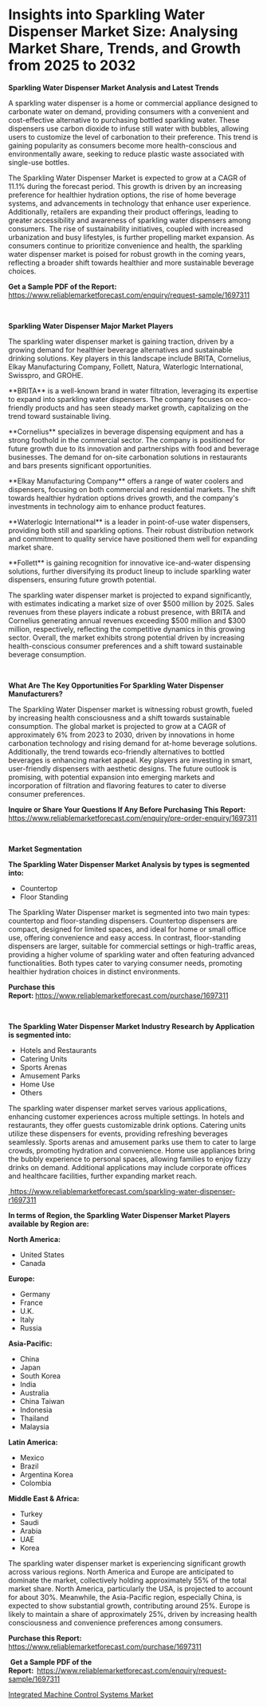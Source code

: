 <p><h1>Insights into Sparkling Water Dispenser Market Size: Analysing Market Share, Trends, and Growth from 2025 to 2032</h1></p><p><strong>Sparkling Water Dispenser Market Analysis and Latest Trends</strong></p>
<p><p>A sparkling water dispenser is a home or commercial appliance designed to carbonate water on demand, providing consumers with a convenient and cost-effective alternative to purchasing bottled sparkling water. These dispensers use carbon dioxide to infuse still water with bubbles, allowing users to customize the level of carbonation to their preference. This trend is gaining popularity as consumers become more health-conscious and environmentally aware, seeking to reduce plastic waste associated with single-use bottles.</p><p>The Sparkling Water Dispenser Market is expected to grow at a CAGR of 11.1% during the forecast period. This growth is driven by an increasing preference for healthier hydration options, the rise of home beverage systems, and advancements in technology that enhance user experience. Additionally, retailers are expanding their product offerings, leading to greater accessibility and awareness of sparkling water dispensers among consumers. The rise of sustainability initiatives, coupled with increased urbanization and busy lifestyles, is further propelling market expansion. As consumers continue to prioritize convenience and health, the sparkling water dispenser market is poised for robust growth in the coming years, reflecting a broader shift towards healthier and more sustainable beverage choices.</p></p>
<p><strong>Get a Sample PDF of the Report:&nbsp;</strong> <a href="https://www.reliablemarketforecast.com/enquiry/request-sample/1697311?utm_campaign=2441&utm_medium=2&utm_source=Github&utm_content=ia&utm_term=20022025&utm_id=sparkling-water-dispenser">https://www.reliablemarketforecast.com/enquiry/request-sample/1697311</a></p>
<p>&nbsp;</p>
<p><strong>Sparkling Water Dispenser Major Market Players</strong></p>
<p><p>The sparkling water dispenser market is gaining traction, driven by a growing demand for healthier beverage alternatives and sustainable drinking solutions. Key players in this landscape include BRITA, Cornelius, Elkay Manufacturing Company, Follett, Natura, Waterlogic International, Swisspro, and GROHE.</p><p>**BRITA** is a well-known brand in water filtration, leveraging its expertise to expand into sparkling water dispensers. The company focuses on eco-friendly products and has seen steady market growth, capitalizing on the trend toward sustainable living. </p><p>**Cornelius** specializes in beverage dispensing equipment and has a strong foothold in the commercial sector. The company is positioned for future growth due to its innovation and partnerships with food and beverage businesses. The demand for on-site carbonation solutions in restaurants and bars presents significant opportunities.</p><p>**Elkay Manufacturing Company** offers a range of water coolers and dispensers, focusing on both commercial and residential markets. The shift towards healthier hydration options drives growth, and the company's investments in technology aim to enhance product features.</p><p>**Waterlogic International** is a leader in point-of-use water dispensers, providing both still and sparkling options. Their robust distribution network and commitment to quality service have positioned them well for expanding market share. </p><p>**Follett** is gaining recognition for innovative ice-and-water dispensing solutions, further diversifying its product lineup to include sparkling water dispensers, ensuring future growth potential.</p><p>The sparkling water dispenser market is projected to expand significantly, with estimates indicating a market size of over $500 million by 2025. Sales revenues from these players indicate a robust presence, with BRITA and Cornelius generating annual revenues exceeding $500 million and $300 million, respectively, reflecting the competitive dynamics in this growing sector. Overall, the market exhibits strong potential driven by increasing health-conscious consumer preferences and a shift toward sustainable beverage consumption.</p></p>
<p>&nbsp;</p>
<p><strong>What Are The Key Opportunities For Sparkling Water Dispenser Manufacturers?</strong></p>
<p><p>The Sparkling Water Dispenser market is witnessing robust growth, fueled by increasing health consciousness and a shift towards sustainable consumption. The global market is projected to grow at a CAGR of approximately 6% from 2023 to 2030, driven by innovations in home carbonation technology and rising demand for at-home beverage solutions. Additionally, the trend towards eco-friendly alternatives to bottled beverages is enhancing market appeal. Key players are investing in smart, user-friendly dispensers with aesthetic designs. The future outlook is promising, with potential expansion into emerging markets and incorporation of filtration and flavoring features to cater to diverse consumer preferences.</p></p>
<p><strong>Inquire or Share Your Questions If Any Before Purchasing This Report:</strong> <a href="https://www.reliablemarketforecast.com/enquiry/pre-order-enquiry/1697311?utm_campaign=2441&utm_medium=2&utm_source=Github&utm_content=ia&utm_term=20022025&utm_id=sparkling-water-dispenser">https://www.reliablemarketforecast.com/enquiry/pre-order-enquiry/1697311</a></p>
<p>&nbsp;</p>
<p><strong>Market Segmentation</strong></p>
<p><strong>The Sparkling Water Dispenser Market Analysis by types is segmented into:</strong></p>
<p><ul><li>Countertop</li><li>Floor Standing</li></ul></p>
<p><p>The Sparkling Water Dispenser market is segmented into two main types: countertop and floor-standing dispensers. Countertop dispensers are compact, designed for limited spaces, and ideal for home or small office use, offering convenience and easy access. In contrast, floor-standing dispensers are larger, suitable for commercial settings or high-traffic areas, providing a higher volume of sparkling water and often featuring advanced functionalities. Both types cater to varying consumer needs, promoting healthier hydration choices in distinct environments.</p></p>
<p><strong>Purchase this Report:&nbsp;</strong><a href="https://www.reliablemarketforecast.com/purchase/1697311?utm_campaign=2441&utm_medium=2&utm_source=Github&utm_content=ia&utm_term=20022025&utm_id=sparkling-water-dispenser">https://www.reliablemarketforecast.com/purchase/1697311</a></p>
<p>&nbsp;</p>
<p><strong>The Sparkling Water Dispenser Market Industry Research by Application is segmented into:</strong></p>
<p><ul><li>Hotels and Restaurants</li><li>Catering Units</li><li>Sports Arenas</li><li>Amusement Parks</li><li>Home Use</li><li>Others</li></ul></p>
<p><p>The sparkling water dispenser market serves various applications, enhancing customer experiences across multiple settings. In hotels and restaurants, they offer guests customizable drink options. Catering units utilize these dispensers for events, providing refreshing beverages seamlessly. Sports arenas and amusement parks use them to cater to large crowds, promoting hydration and convenience. Home use appliances bring the bubbly experience to personal spaces, allowing families to enjoy fizzy drinks on demand. Additional applications may include corporate offices and healthcare facilities, further expanding market reach.</p></p>
<p><a href="https://www.reliablemarketforecast.com/sparkling-water-dispenser-r1697311?utm_campaign=2441&utm_medium=2&utm_source=Github&utm_content=ia&utm_term=20022025&utm_id=sparkling-water-dispenser">&nbsp;https://www.reliablemarketforecast.com/sparkling-water-dispenser-r1697311</a></p>
<p><strong>In terms of Region, the Sparkling Water Dispenser Market Players available by Region are:</strong></p>
<p>
    <p> <strong> North America: </strong>
        <ul>
            <li>United States</li>
            <li>Canada</li>
        </ul>
        </p> 
    <p> <strong> Europe: </strong>
        <ul>
            <li>Germany</li>
            <li>France</li>
            <li>U.K.</li>
            <li>Italy</li>
            <li>Russia</li>
        </ul>
        </p> 
    <p> <strong> Asia-Pacific: </strong>
        <ul>
            <li>China</li>
            <li>Japan</li>
            <li>South Korea</li>
            <li>India</li>
            <li>Australia</li>
            <li>China Taiwan</li>
            <li>Indonesia</li>
            <li>Thailand</li>
            <li>Malaysia</li>
        </ul>
        </p> 
    <p> <strong> Latin America: </strong>
        <ul>
            <li>Mexico</li>
            <li>Brazil</li>
            <li>Argentina Korea</li>
            <li>Colombia</li>
        </ul>
        </p> 
    <p> <strong> Middle East & Africa: </strong>
        <ul>
            <li>Turkey</li>
            <li>Saudi</li>
            <li>Arabia</li>
            <li>UAE</li>
            <li>Korea</li>
        </ul>
    </p>
    </p>
<p><p>The sparkling water dispenser market is experiencing significant growth across various regions. North America and Europe are anticipated to dominate the market, collectively holding approximately 55% of the total market share. North America, particularly the USA, is projected to account for about 30%. Meanwhile, the Asia-Pacific region, especially China, is expected to show substantial growth, contributing around 25%. Europe is likely to maintain a share of approximately 25%, driven by increasing health consciousness and convenience preferences among consumers.</p></p>
<p><strong>Purchase this Report: </strong><a href="https://www.reliablemarketforecast.com/purchase/1697311?utm_campaign=2441&utm_medium=2&utm_source=Github&utm_content=ia&utm_term=20022025&utm_id=sparkling-water-dispenser">https://www.reliablemarketforecast.com/purchase/1697311</a></p>
<p>&nbsp;<strong>Get a Sample PDF of the Report:&nbsp;&nbsp;</strong><a href="https://www.reliablemarketforecast.com/enquiry/request-sample/1697311?utm_campaign=2441&utm_medium=2&utm_source=Github&utm_content=ia&utm_term=20022025&utm_id=sparkling-water-dispenser">https://www.reliablemarketforecast.com/enquiry/request-sample/1697311</a></p>
<p><strong></strong></p>
<p><p><a href="https://github.com/bolalfredia7777/Market-Research-Report-List-1/blob/main/integrated-machine-control-systems-market.md?utm_campaign=2441&utm_medium=2&utm_source=Github&utm_content=ia&utm_term=20022025&utm_id=sparkling-water-dispenser">Integrated Machine Control Systems Market</a></p></p>